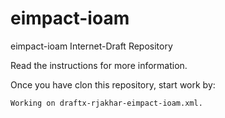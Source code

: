 # eimpact-ioam
eimpact-ioam
Internet-Draft Repository

Read the instructions for more information.

Once you have clon this repository, start work by:

    Working on draftx-rjakhar-eimpact-ioam.xml.

    
